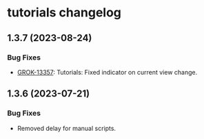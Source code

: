 # tutorials changelog

## 1.3.7 (2023-08-24)

### Bug Fixes

* [GROK-13357](https://reddata.atlassian.net/browse/GROK-13357): Tutorials: Fixed indicator on current view change.

## 1.3.6 (2023-07-21)

### Bug Fixes

* Removed delay for manual scripts.
